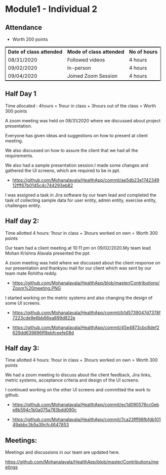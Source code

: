 # Module1 - Individual 2

## Attendance
- Worth 200 points

<table style="width:100%;border: 1px solid black;">
<tr>
<th>Date of class attended</th>	
<th>Mode of class attended</th>
<th>No of hours</th>
</tr>
<tr>
<td>08/31/2020</td>
<td>Followed videos</td>
<td>4 hours</td>
</tr>
<tr>
<td>09/02/2020</td>
<td>In-person</td>
<td> 4 hours</td>  
</tr>
<tr>
<td>09/04/2020</td>
<td>Joined Zoom Session</td>
<td> 4 hours</td>
</tr>
</table>

## Half Day 1  

Time allocated : 4hours = 1hour in class + 3hours out of the class = Worth 300 points

A zoom meeting was held on 08/31/2020 where we discussed about project presentation.

Everyone has given ideas and suggestions on how to present at client meeting.

We also discussed on how to assure the client that we had all the requirements.

We also had a sample presentation session.I made some changes and gathered the UI screens, which are required to be in ppt.

- https://github.com/Mohanalavala/HealthApp/commit/ae5db23e174234912fff67b0145c4c744293eb82

I was assigned a task in Jira software by our team lead and completed the task of collecting sample data for user entity, admin entity, exercise entity, challenges entity.

## Half day 2:

Time allotted 4 hours: 1hour in class + 3hours worked on own = Worth 300 points

Our team had a client meeting at 10:11 pm on 09/02/2020.My team lead Mohan Krishna Alavala presented the ppt.

A zoom meeting was held where we discussed about the client response on our presentation and thankyou mail for our client which was sent by our team mate Rohitha reddy.

- https://github.com/Mohanalavala/HealthApp/blob/master/Contributions/Zoom%20meeting.PNG

 

I started working on the metric systems and also changing the design of some UI screens.

- https://github.com/Mohanalavala/HealthApp/commit/b1d5739047d7378f7223cde9e6bb66ea899d822e 

- https://github.com/Mohanalavala/HealthApp/commit/45e4873cbc8def2629dd639896ff8ebfceefe08d 
 

## Half day 3:
Time allotted 4 hours: 1hour in class + 3hours worked on own = Worth 300 points

We had a zoom meeting to discuss about the client feedback, Jira links, metric systems, acceptance criteria and design of the UI screens.

I continued working on the other UI screens and committed the work to github.

- https://github.com/Mohanalavala/HealthApp/commit/ec1d090576cc0ebe8b594c1b0a075a783bdd090c 

- https://github.com/Mohanalavala/HealthApp/commit/7ca23fff98fbfdb10149abbc3b5a39cfc4647853 

## Meetings:

Meetings and discussions in our team are updated here.

https://github.com/Mohanalavala/HealthApp/blob/master/Contributions/meetings
